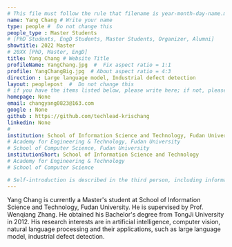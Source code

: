 ```yaml
---
# This file must follow the rule that filename is year-month-day-name.md .
name: Yang Chang # Write your name
type: people #  Do not change this
people_type : Master Students
# [PhD Students, EngD Students, Master Students, Organizer, Alumni]
showtitle: 2022 Master
# 20XX [PhD, Master, EngD]
title: Yang Chang # Website Title
profileName: YangChang.jpg  #  Fix aspect ratio = 1:1
profile: YangChangBig.jpg  # About aspect ratio = 4:3
direction : Large language model, Industrial defect detection
layout: peoplepost  #  Do not change this
# if you have the items listed below, please write here; if not, please write None.
homepage: None
email: changyang0823@163.com
google : None
github : https://github.com/techlead-krischang
linkedin: None
# 
institution: School of Information Science and Technology, Fudan University
# Academy for Engineering & Technology, Fudan University
# School of Computer Science, Fudan University
institutionShort: School of Information Science and Technology
# Academy for Engineering & Technology
# School of Computer Science

# Self-introduction is described in the third person, including information such as educational experience(B/M/P), graduation career development 
---
```


Yang Chang is currently a Master's student at School of Information Science and Technology, Fudan University. He is supervised by Prof. Wenqiang Zhang. He obtained his Bachelor's degree from TongJi University in 2012. His research interests are in artificial intelligence, computer vision, natural language processing and their applications, such as large language model, industrial defect detection.



 

